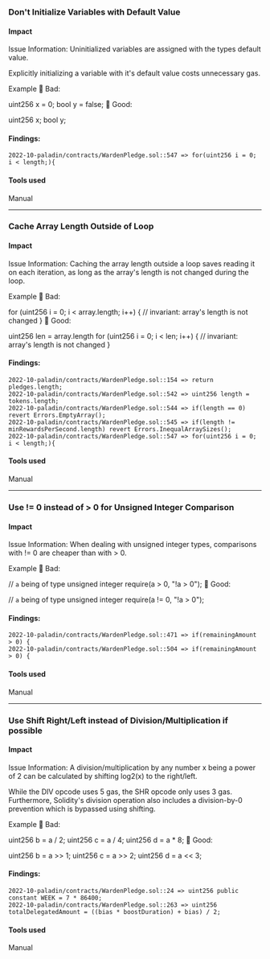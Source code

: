 ### Don't Initialize Variables with Default Value

#### Impact
Issue Information: Uninitialized variables are assigned with the types default value.

Explicitly initializing a variable with it's default value costs unnecessary gas.

Example
🤦 Bad:

uint256 x = 0;
bool y = false;
🚀 Good:

uint256 x;
bool y;

#### Findings:
```
2022-10-paladin/contracts/WardenPledge.sol::547 => for(uint256 i = 0; i < length;){
```
#### Tools used
Manual



---------------------------------------------------------------------------------------------------------------------------------------------------------------------





### Cache Array Length Outside of Loop

#### Impact
Issue Information: Caching the array length outside a loop saves reading it on each iteration, as long as the array's length is not changed during the loop.

Example
🤦 Bad:

for (uint256 i = 0; i < array.length; i++) {
    // invariant: array's length is not changed
}
🚀 Good:

uint256 len = array.length
for (uint256 i = 0; i < len; i++) {
    // invariant: array's length is not changed
}

#### Findings:
```
2022-10-paladin/contracts/WardenPledge.sol::154 => return pledges.length;
2022-10-paladin/contracts/WardenPledge.sol::542 => uint256 length = tokens.length;
2022-10-paladin/contracts/WardenPledge.sol::544 => if(length == 0) revert Errors.EmptyArray();
2022-10-paladin/contracts/WardenPledge.sol::545 => if(length != minRewardsPerSecond.length) revert Errors.InequalArraySizes();
2022-10-paladin/contracts/WardenPledge.sol::547 => for(uint256 i = 0; i < length;){
```
#### Tools used
Manual



---------------------------------------------------------------------------------------------------------------------------------------------------------------------





### Use != 0 instead of > 0 for Unsigned Integer Comparison

#### Impact
Issue Information: When dealing with unsigned integer types, comparisons with != 0 are cheaper than with > 0.

Example
🤦 Bad:

// `a` being of type unsigned integer
require(a > 0, "!a > 0");
🚀 Good:

// `a` being of type unsigned integer
require(a != 0, "!a > 0");

#### Findings:
```
2022-10-paladin/contracts/WardenPledge.sol::471 => if(remainingAmount > 0) {
2022-10-paladin/contracts/WardenPledge.sol::504 => if(remainingAmount > 0) {
```
#### Tools used
Manual






---------------------------------------------------------------------------------------------------------------------------------------------------------------------







### Use Shift Right/Left instead of Division/Multiplication if possible

#### Impact
Issue Information: A division/multiplication by any number x being a power of 2 can be calculated by shifting log2(x) to the right/left.

While the DIV opcode uses 5 gas, the SHR opcode only uses 3 gas. Furthermore, Solidity's division operation also includes a division-by-0 prevention which is bypassed using shifting.

Example
🤦 Bad:

uint256 b = a / 2;
uint256 c = a / 4;
uint256 d = a * 8;
🚀 Good:

uint256 b = a >> 1;
uint256 c = a >> 2;
uint256 d = a << 3;

#### Findings:
```
2022-10-paladin/contracts/WardenPledge.sol::24 => uint256 public constant WEEK = 7 * 86400;
2022-10-paladin/contracts/WardenPledge.sol::263 => uint256 totalDelegatedAmount = ((bias * boostDuration) + bias) / 2;
```
#### Tools used
Manual


